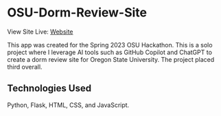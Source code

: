 # OSU-Dorm-Review-Site

View Site Live: [Website](https://oregon-state-university-dorm-reviews.onrender.com)

This app was created for the Spring 2023 OSU Hackathon. This is a solo project where I leverage AI tools such as GitHub Copilot and ChatGPT to create a dorm review site for Oregon State University. The project placed third overall.

## Technologies Used

Python, Flask, HTML, CSS, and JavaScript.
